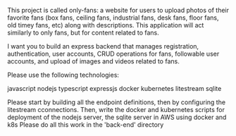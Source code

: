 This project is called only-fans: a website for users to upload photos of their favorite fans (box fans, ceiling fans, industrial fans, desk fans, floor fans, old timey fans, etc) along with descriptions. This application will act similarly to only fans, but for content related to fans. 

I want you to build an express backend that manages registration, authentication, user accounts, CRUD operations for fans, followable user accounts, and upload of images and videos related to fans. 

Please use the following technologies:

javascript
nodejs
typescript
expressjs
docker
kubernetes
litestream
sqlite

Please start by building all the endpoint definitions, then by configuring the litestream cconnections. 
Then, write the docker and kubernetes scripts for deployment of the nodejs server, the sqlite server in AWS using docker and k8s
Please do all this work in the 'back-end' directory